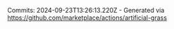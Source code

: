 Commits: 2024-09-23T13:26:13.220Z - Generated via https://github.com/marketplace/actions/artificial-grass
<br>
